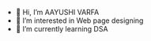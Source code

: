 - 👋 Hi, I’m AAYUSHI VARFA
- 👀 I’m interested in Web page designing
- 🌱 I’m currently learning DSA


<!---
aayushivarfa/aayushivarfa is a ✨ special ✨ repository because its `README.md` (this file) appears on your GitHub profile.
You can click the Preview link to take a look at your changes.
--->
